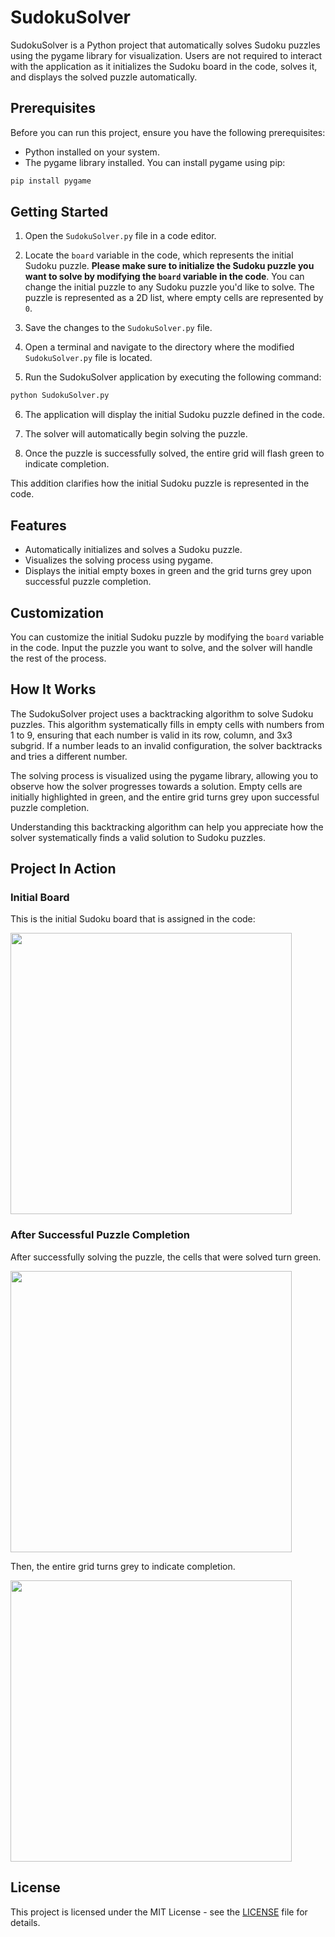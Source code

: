 # SudokuSolver

SudokuSolver is a Python project that automatically solves Sudoku puzzles using the pygame library for visualization. Users are not required to interact with the application as it initializes the Sudoku board in the code, solves it, and displays the solved puzzle automatically.

## Prerequisites

Before you can run this project, ensure you have the following prerequisites:

- Python installed on your system.
- The pygame library installed. You can install pygame using pip:

```bash
pip install pygame
```

## Getting Started

1. Open the `SudokuSolver.py` file in a code editor.

2. Locate the `board` variable in the code, which represents the initial Sudoku puzzle. **Please make sure to initialize the Sudoku puzzle you want to solve by modifying the `board` variable in the code**. You can change the initial puzzle to any Sudoku puzzle you'd like to solve. The puzzle is represented as a 2D list, where empty cells are represented by `0`.

3. Save the changes to the `SudokuSolver.py` file.

4. Open a terminal and navigate to the directory where the modified `SudokuSolver.py` file is located.

5. Run the SudokuSolver application by executing the following command:

```bash
python SudokuSolver.py
```

6. The application will display the initial Sudoku puzzle defined in the code.

7. The solver will automatically begin solving the puzzle.

8. Once the puzzle is successfully solved, the entire grid will flash green to indicate completion.

This addition clarifies how the initial Sudoku puzzle is represented in the code.

## Features

- Automatically initializes and solves a Sudoku puzzle.
- Visualizes the solving process using pygame.
- Displays the initial empty boxes in green and the grid turns grey upon successful puzzle completion.

## Customization

You can customize the initial Sudoku puzzle by modifying the `board` variable in the code. Input the puzzle you want to solve, and the solver will handle the rest of the process.

## How It Works

The SudokuSolver project uses a backtracking algorithm to solve Sudoku puzzles. This algorithm systematically fills in empty cells with numbers from 1 to 9, ensuring that each number is valid in its row, column, and 3x3 subgrid. If a number leads to an invalid configuration, the solver backtracks and tries a different number.

The solving process is visualized using the pygame library, allowing you to observe how the solver progresses towards a solution. Empty cells are initially highlighted in green, and the entire grid turns grey upon successful puzzle completion.

Understanding this backtracking algorithm can help you appreciate how the solver systematically finds a valid solution to Sudoku puzzles.

## Project In Action

### Initial Board

This is the initial Sudoku board that is assigned in the code:

<img src="https://github.com/racheldennis/SudokuSolver/assets/76753168/46e33e44-067d-47a8-b0c1-5ae4aec92feb" width="450" height="450"><br>


### After Successful Puzzle Completion

After successfully solving the puzzle, the cells that were solved turn green.

<img src="https://github.com/racheldennis/SudokuSolver/assets/76753168/6847c0be-c2f9-402d-8f61-95fe8fac374e" width="450" height="450"><br>



Then, the entire grid turns grey to indicate completion.

<img src="https://github.com/racheldennis/SudokuSolver/assets/76753168/edddb603-cfa3-4700-8957-f6b71f24e179" width="450" height="450">

## License

This project is licensed under the MIT License - see the [LICENSE](LICENSE) file for details.
